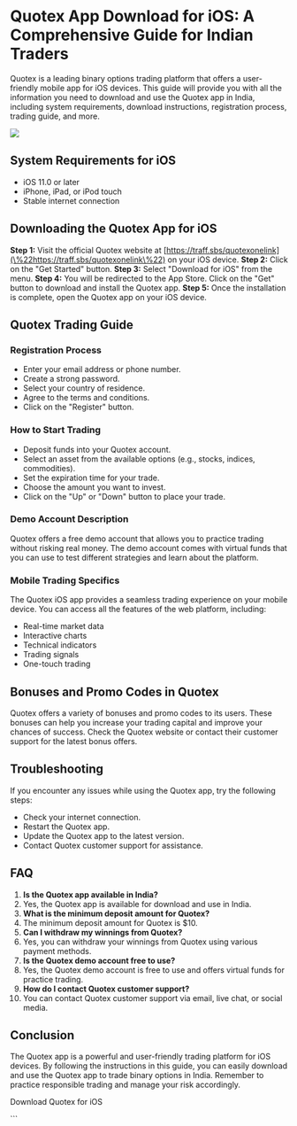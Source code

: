 # Quotex App Download for iOS: A Comprehensive Guide for Indian Traders

Quotex is a leading binary options trading platform that offers a
user-friendly mobile app for iOS devices. This guide will provide you
with all the information you need to download and use the Quotex app in
India, including system requirements, download instructions,
registration process, trading guide, and more.

[![](https://static.quotex.io/files/1_en/300_250.jpg)](https://traff.sbs/brokerqxsignupf)

## System Requirements for iOS

-   iOS 11.0 or later
-   iPhone, iPad, or iPod touch
-   Stable internet connection

## Downloading the Quotex App for iOS

**Step 1:** Visit the official Quotex website at
[https://traff.sbs/quotexonelink](\%22https://traff.sbs/quotexonelink\%22)
on your iOS device. **Step 2:** Click on the "Get Started" button.
**Step 3:** Select "Download for iOS" from the menu. **Step 4:**
You will be redirected to the App Store. Click on the "Get" button
to download and install the Quotex app. **Step 5:** Once the
installation is complete, open the Quotex app on your iOS device.

## Quotex Trading Guide

### Registration Process

-   Enter your email address or phone number.
-   Create a strong password.
-   Select your country of residence.
-   Agree to the terms and conditions.
-   Click on the "Register" button.

### How to Start Trading

-   Deposit funds into your Quotex account.
-   Select an asset from the available options (e.g., stocks, indices,
    commodities).
-   Set the expiration time for your trade.
-   Choose the amount you want to invest.
-   Click on the "Up" or "Down" button to place your trade.

### Demo Account Description

Quotex offers a free demo account that allows you to practice trading
without risking real money. The demo account comes with virtual funds
that you can use to test different strategies and learn about the
platform.

### Mobile Trading Specifics

The Quotex iOS app provides a seamless trading experience on your mobile
device. You can access all the features of the web platform, including:

-   Real-time market data
-   Interactive charts
-   Technical indicators
-   Trading signals
-   One-touch trading

## Bonuses and Promo Codes in Quotex

Quotex offers a variety of bonuses and promo codes to its users. These
bonuses can help you increase your trading capital and improve your
chances of success. Check the Quotex website or contact their customer
support for the latest bonus offers.

## Troubleshooting

If you encounter any issues while using the Quotex app, try the
following steps:

-   Check your internet connection.
-   Restart the Quotex app.
-   Update the Quotex app to the latest version.
-   Contact Quotex customer support for assistance.

## FAQ

1.  **Is the Quotex app available in India?**
2.  Yes, the Quotex app is available for download and use in India.
3.  **What is the minimum deposit amount for Quotex?**
4.  The minimum deposit amount for Quotex is \$10.
5.  **Can I withdraw my winnings from Quotex?**
6.  Yes, you can withdraw your winnings from Quotex using various
    payment methods.
7.  **Is the Quotex demo account free to use?**
8.  Yes, the Quotex demo account is free to use and offers virtual funds
    for practice trading.
9.  **How do I contact Quotex customer support?**
10. You can contact Quotex customer support via email, live chat, or
    social media.

## Conclusion

The Quotex app is a powerful and user-friendly trading platform for iOS
devices. By following the instructions in this guide, you can easily
download and use the Quotex app to trade binary options in India.
Remember to practice responsible trading and manage your risk
accordingly.

Download Quotex for iOS

\`\`\`

